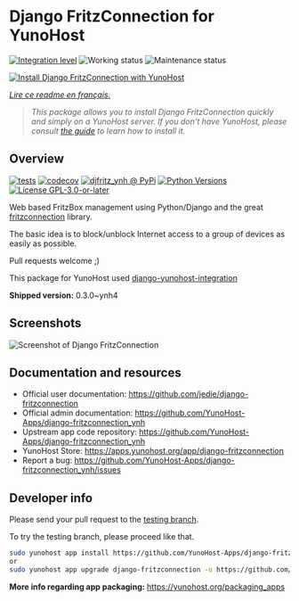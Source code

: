 <!--
N.B.: This README was automatically generated by https://github.com/YunoHost/apps/tree/master/tools/README-generator
It shall NOT be edited by hand.
-->

# Django FritzConnection for YunoHost

[![Integration level](https://dash.yunohost.org/integration/django-fritzconnection.svg)](https://dash.yunohost.org/appci/app/django-fritzconnection) ![Working status](https://ci-apps.yunohost.org/ci/badges/django-fritzconnection.status.svg) ![Maintenance status](https://ci-apps.yunohost.org/ci/badges/django-fritzconnection.maintain.svg)

[![Install Django FritzConnection with YunoHost](https://install-app.yunohost.org/install-with-yunohost.svg)](https://install-app.yunohost.org/?app=django-fritzconnection)

*[Lire ce readme en français.](./README_fr.md)*

> *This package allows you to install Django FritzConnection quickly and simply on a YunoHost server.
If you don't have YunoHost, please consult [the guide](https://yunohost.org/#/install) to learn how to install it.*

## Overview

[![tests](https://github.com/YunoHost-Apps/django-fritzconnection_ynh/actions/workflows/tests.yml/badge.svg?branch=main)](https://github.com/YunoHost-Apps/django-fritzconnection_ynh/actions/workflows/tests.yml)
[![codecov](https://codecov.io/github/jedie/djfritz_ynh/branch/main/graph/badge.svg)](https://app.codecov.io/github/jedie/djfritz_ynh)
[![djfritz_ynh @ PyPi](https://img.shields.io/pypi/v/djfritz_ynh?label=djfritz_ynh%20%40%20PyPi)](https://pypi.org/project/djfritz_ynh/)
[![Python Versions](https://img.shields.io/pypi/pyversions/djfritz_ynh)](https://github.com/YunoHost-Apps/django-fritzconnection_ynh/blob/main/pyproject.toml)
[![License GPL-3.0-or-later](https://img.shields.io/pypi/l/djfritz_ynh)](https://github.com/YunoHost-Apps/django-fritzconnection_ynh/blob/main/LICENSE)

Web based FritzBox management using Python/Django and the great [fritzconnection](https://github.com/kbr/fritzconnection) library.

The basic idea is to block/unblock Internet access to a group of devices as easily as possible.

Pull requests welcome ;)

This package for YunoHost used [django-yunohost-integration](https://github.com/YunoHost-Apps/django_yunohost_integration)


**Shipped version:** 0.3.0~ynh4

## Screenshots

![Screenshot of Django FritzConnection](./doc/screenshots/screenshot.png)

## Documentation and resources

* Official user documentation: <https://github.com/jedie/django-fritzconnection>
* Official admin documentation: <https://github.com/YunoHost-Apps/django-fritzconnection_ynh>
* Upstream app code repository: <https://github.com/YunoHost-Apps/django-fritzconnection_ynh>
* YunoHost Store: <https://apps.yunohost.org/app/django-fritzconnection>
* Report a bug: <https://github.com/YunoHost-Apps/django-fritzconnection_ynh/issues>

## Developer info

Please send your pull request to the [testing branch](https://github.com/YunoHost-Apps/django-fritzconnection_ynh/tree/testing).

To try the testing branch, please proceed like that.

``` bash
sudo yunohost app install https://github.com/YunoHost-Apps/django-fritzconnection_ynh/tree/testing --debug
or
sudo yunohost app upgrade django-fritzconnection -u https://github.com/YunoHost-Apps/django-fritzconnection_ynh/tree/testing --debug
```

**More info regarding app packaging:** <https://yunohost.org/packaging_apps>
